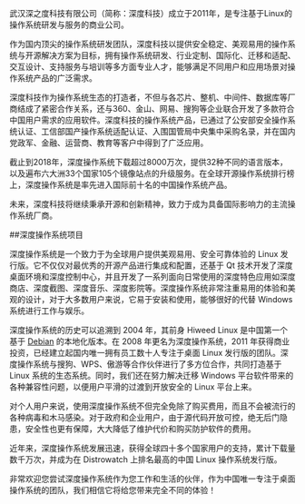 武汉深之度科技有限公司（简称：深度科技）成立于2011年，是专注基于Linux的操作系统研发与服务的商业公司。

作为国内顶尖的操作系统研发团队，深度科技以提供安全稳定、美观易用的操作系统与开源解决方案为目标，拥有操作系统研发、行业定制、国际化、迁移和适配、交互设计、支持服务与培训等多方面专业人才，能够满足不同用户和应用场景对操作系统产品的广泛需求。

深度科技作为操作系统生态的打造者，不但与各芯片、整机、中间件、数据库等厂商结成了紧密合作关系，还与360、金山、网易、搜狗等企业联合开发了多款符合中国用户需求的应用软件。深度科技的操作系统产品，已通过了公安部安全操作系统认证、工信部国产操作系统适配认证、入围国管局中央集中采购名录，并在国内党政军、金融、运营商、教育等客户中得到了广泛应用。

截止到2018年，深度操作系统下载超过8000万次，提供32种不同的语言版本，以及遍布六大洲33个国家105个镜像站点的升级服务。在全球开源操作系统排行榜上，深度操作系统是率先进入国际前十名的中国操作系统产品。

未来，深度科技将继续秉承开源和创新精神，致力于成为具备国际影响力的主流操作系统厂商。



##深度操作系统项目

深度操作系统是一个致力于为全球用户提供美观易用、安全可靠体验的 Linux 发行版。它不仅仅对最优秀的开源产品进行集成和配置，还基于 Qt 技术开发了深度桌面环境和深度控制中心，并且开发了一系列面向日常使用的深度特色应用如深度商店、深度截图、深度音乐、深度影院等。深度操作系统非常注重易用的体验和美观的设计，对于大多数用户来说，它易于安装和使用，能够很好的代替 Windows 系统进行工作与娱乐。


深度操作系统的历史可以追溯到 2004 年，其前身 Hiweed Linux 是中国第一个基于 [Debian](http://www.debian.org/) 的本地化版本。在 2008 年更名为深度操作系统，2011 年获得商业投资，已经建立起国内唯一拥有员工数十人专注于桌面 Linux 发行版的团队。深度操作系统与搜狗、WPS、傲游等合作伙伴进行了多方位合作，共同打造基于 Linux 系统的生态系统。同时，我们还在努力解决迁移 Windows 平台软件带来的各种兼容性问题，以便用户平滑的过渡到开放安全的 Linux 平台上来。

对个人用户来说，使用深度操作系统不但完全免除了购买费用，而且不会被流行的各种病毒和木马感染。对于政府和企业用户，由于源代码开放可控，绝无后门隐患，安全性也更有保障，大大降低了维护代价和购买防护软件的费用。

近年来，深度操作系统发展迅速，获得全球四十多个国家用户的支持，累计下载量数千万次，并成为在 Distrowatch 上排名最高的中国 Linux 操作系统发行版。

非常欢迎您尝试深度操作系统作为您工作和生活的伙伴，作为中国唯一专注于桌面操作系统的团队，我们相信它将给您带来完全不同的体验！